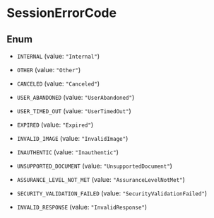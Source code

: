 

# SessionErrorCode

## Enum


* `INTERNAL` (value: `"Internal"`)

* `OTHER` (value: `"Other"`)

* `CANCELED` (value: `"Canceled"`)

* `USER_ABANDONED` (value: `"UserAbandoned"`)

* `USER_TIMED_OUT` (value: `"UserTimedOut"`)

* `EXPIRED` (value: `"Expired"`)

* `INVALID_IMAGE` (value: `"InvalidImage"`)

* `INAUTHENTIC` (value: `"Inauthentic"`)

* `UNSUPPORTED_DOCUMENT` (value: `"UnsupportedDocument"`)

* `ASSURANCE_LEVEL_NOT_MET` (value: `"AssuranceLevelNotMet"`)

* `SECURITY_VALIDATION_FAILED` (value: `"SecurityValidationFailed"`)

* `INVALID_RESPONSE` (value: `"InvalidResponse"`)



